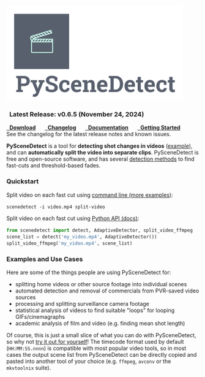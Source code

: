 
<img alt="PySceneDetect" src="img/pyscenedetect_logo_small.png" />

<div class="important">
<h3 class="wy-text-neutral"><span class="fa fa-info-circle wy-text-info"></span>&nbsp; Latest Release: <b>v0.6.5</b> (November 24, 2024)</h3>
<a href="download/" class="btn btn-success" style="margin-bottom:8px;" role="button"><span class="fa fa-download"></span>&nbsp; <b>Download</b></a> &nbsp;&nbsp;&nbsp;&nbsp; <a href="changelog/" class="btn btn-info" style="margin-bottom:8px;" role="button"><span class="fa fa-reorder"></span>&nbsp; <b>Changelog</b></a> &nbsp;&nbsp;&nbsp;&nbsp; <a href="docs/latest/" class="btn btn-warning" style="margin-bottom:8px;" role="button"><span class="fa fa-gear"></span>&nbsp; <b>Documentation</b></a> &nbsp;&nbsp;&nbsp;&nbsp; <a href="cli/" class="btn btn-danger" style="margin-bottom:8px;" role="button"><span class="fa fa-book"></span>&nbsp; <b>Getting Started</b></a>
<br/>
See the changelog for the latest release notes and known issues.
</div>

**PySceneDetect** is a tool for **detecting shot changes in videos** ([example](cli.md)), and can **automatically split the video into separate clips**.  PySceneDetect is free and open-source software, and has several [detection methods](features.md#detection-methods) to find fast-cuts and threshold-based fades.

<h3>Quickstart</h3>

Split video on each fast cut using [command line (more examples)](cli.md):

```rst
scenedetect -i video.mp4 split-video
```

Split video on each fast cut using [Python API (docs)](docs.md):

```python
from scenedetect import detect, AdaptiveDetector, split_video_ffmpeg
scene_list = detect('my_video.mp4', AdaptiveDetector())
split_video_ffmpeg('my_video.mp4', scene_list)
```


<h3>Examples and Use Cases</h3>

Here are some of the things people are using PySceneDetect for:

 - splitting home videos or other source footage into individual scenes
 - automated detection and removal of commercials from PVR-saved video sources
 - processing and splitting surveillance camera footage
 - statistical analysis of videos to find suitable "loops" for looping GIFs/cinemagraphs
 - academic analysis of film and video (e.g. finding mean shot length)

Of course, this is just a small slice of what you can do with PySceneDetect, so why not <a href="download/" alt="Download PySceneDetect">try it out for yourself</a>!  The timecode format used by default (`HH:MM:SS.nnnn`) is compatible with most popular video tools, so in most cases the output scene list from PySceneDetect can be directly copied and pasted into another tool of your choice (e.g. `ffmpeg`, `avconv` or the `mkvtoolnix` suite).
